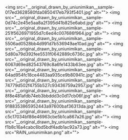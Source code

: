 <img src="__original_drawn_by_uniunimikan__sample-017ed3628580fda0850417eb793f5401.jpg" alt=""\>
<img src="__original_drawn_by_uniunimikan__sample-0d74c2e45e5aa8a2f395d41b825e6abd.jpg" alt=""\>
<img src="__original_drawn_by_uniunimikan__sample-251f5626971955d7c6ed4c007686f964.jpg" alt=""\>
<img src="__original_drawn_by_uniunimikan__sample-5506ad0528bb4d991d7b536949ae10ad.jpg" alt=""\>
<img src="__original_drawn_by_uniunimikan__sample-5d80a79d392fee5531f0642889c6736c.jpg" alt=""\>
<img src="__original_drawn_by_uniunimikan__sample-6067d69ed82543769c8a6fe1433b63ee.jpg" alt=""\>
<img src="__original_drawn_by_uniunimikan__sample-64ad954fc18ce4483aa935ce9b80941c.jpg" alt=""\>
<img src="__original_drawn_by_uniunimikan__sample-74779d502f4755b527c93436759a2957.jpg" alt=""\>
<img src="__original_drawn_by_uniunimikan__sample-8f8e481afdb74eb3bbddd3c0d17cb06f.jpg" alt=""\>
<img src="__original_drawn_by_uniunimikan__sample-9188353865952443a97600baf36313da.jpg" alt=""\>
<img src="__original_drawn_by_uniunimikan__sample-c5c17034bf86e46963cbe5b1ca867a26.jpg" alt=""\>
<img src="__original_drawn_by_uniunimikan__sample-f1b8c16a4cabc6bd5bdf4adb1ac92a73.jpg" alt=""\>
<img src="RAIN_uniunimikan.png" alt=""\>
<img src="__original_drawn_by_uniunimikan__sample-017ed3628580fda0850417eb793f5401.jpg" alt=""/>
<img src="__original_drawn_by_uniunimikan__sample-0d74c2e45e5aa8a2f395d41b825e6abd.jpg" alt=""/>
<img src="__original_drawn_by_uniunimikan__sample-251f5626971955d7c6ed4c007686f964.jpg" alt=""/>
<img src="__original_drawn_by_uniunimikan__sample-5506ad0528bb4d991d7b536949ae10ad.jpg" alt=""/>
<img src="__original_drawn_by_uniunimikan__sample-5d80a79d392fee5531f0642889c6736c.jpg" alt=""/>
<img src="__original_drawn_by_uniunimikan__sample-6067d69ed82543769c8a6fe1433b63ee.jpg" alt=""/>
<img src="__original_drawn_by_uniunimikan__sample-64ad954fc18ce4483aa935ce9b80941c.jpg" alt=""/>
<img src="__original_drawn_by_uniunimikan__sample-74779d502f4755b527c93436759a2957.jpg" alt=""/>
<img src="__original_drawn_by_uniunimikan__sample-8f8e481afdb74eb3bbddd3c0d17cb06f.jpg" alt=""/>
<img src="__original_drawn_by_uniunimikan__sample-9188353865952443a97600baf36313da.jpg" alt=""/>
<img src="__original_drawn_by_uniunimikan__sample-c5c17034bf86e46963cbe5b1ca867a26.jpg" alt=""/>
<img src="__original_drawn_by_uniunimikan__sample-f1b8c16a4cabc6bd5bdf4adb1ac92a73.jpg" alt=""/>
<img src="RAIN_uniunimikan.png" alt=""/>
<img src="README.md" alt=""/>
